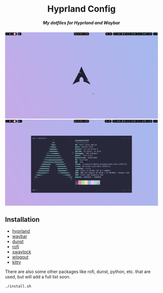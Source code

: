 <div align="center">

# Hyprland Config

##### My dotfiles for Hyprland and Waybar

![fullscreen](./resources/fullscreen.png)
![neofetch](./resources/neofetch.png)

</div>

## Installation

* [hyprland](https://github.com/hyprwm/Hyprland)
* [waybar](https://github.com/Alexays/Waybar)
* [dunst](https://github.com/dunst-project/dunst)
* [rofi](https://github.com/davatorium/rofi)
* [swaylock](https://github.com/swaywm/swaylock)
* [wlogout](https://github.com/ArtsyMacaw/wlogout)
* [kitty](https://github.com/kovidgoyal/kitty)

There are also some other packages like rofi, dunst, python, etc. that are
used, but will add a full list soon.

```console
./install.sh
```
